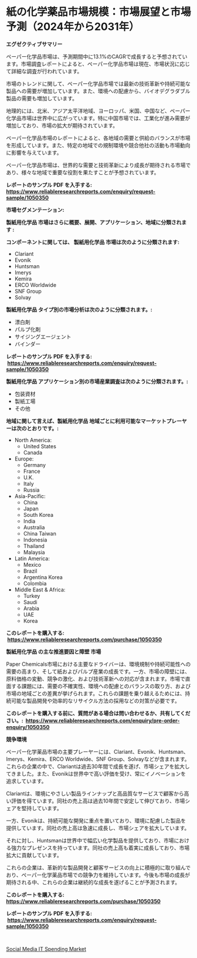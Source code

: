 <p><h1>紙の化学薬品市場規模：市場展望と市場予測（2024年から2031年）</h1></p><p><strong>エグゼクティブサマリー</strong></p>
<p><p>ペーパー化学品市場は、予測期間中に13.1%のCAGRで成長すると予想されています。市場調査レポートによると、ペーパー化学品市場は現在、市場状況に応じて詳細な調査が行われています。</p><p>市場のトレンドに関して、ペーパー化学品市場では最新の技術革新や持続可能な製品への需要が増加しています。また、環境への配慮から、バイオデグラダブル製品の需要も増加しています。</p><p>地理的には、北米、アジア太平洋地域、ヨーロッパ、米国、中国など、ペーパー化学品市場は世界中に広がっています。特に中国市場では、工業化が進み需要が増加しており、市場の拡大が期待されています。</p><p>ペーパー化学品市場のレポートによると、各地域の需要と供給のバランスが市場を形成しています。また、特定の地域での規制環境や競合他社の活動も市場動向に影響を与えています。</p><p>ペーパー化学品市場は、世界的な需要と技術革新により成長が期待される市場であり、様々な地域で重要な役割を果たすことが予想されています。</p></p>
<p><strong>レポートのサンプル PDF を入手する: <a href="https://www.reliableresearchreports.com/enquiry/request-sample/1050350">https://www.reliableresearchreports.com/enquiry/request-sample/1050350</a></strong></p>
<p><strong>市場セグメンテーション:</strong></p>
<p><strong> 製紙用化学品 市場はさらに概要、展開、アプリケーション、地域に分類されます :</strong></p>
<p><strong>コンポーネントに関しては、 製紙用化学品 市場は次のように分類されます: &nbsp;</strong></p>
<p><ul><li>Clariant</li><li>Evonik</li><li>Huntsman</li><li>Imerys</li><li>Kemira</li><li>ERCO Worldwide</li><li>SNF Group</li><li>Solvay</li></ul></p>
<p><strong> 製紙用化学品 タイプ別の市場分析は次のように分類されます。:</strong></p>
<p><ul><li>漂白剤</li><li>パルプ化剤</li><li>サイジングエージェント</li><li>バインダー</li></ul></p>
<p><strong>レポートのサンプル PDF を入手する: &nbsp;<a href="https://www.reliableresearchreports.com/enquiry/request-sample/1050350">https://www.reliableresearchreports.com/enquiry/request-sample/1050350</a></strong></p>
<p><strong> 製紙用化学品 アプリケーション別の市場産業調査は次のように分類されます。:</strong></p>
<p><ul><li>包装資材</li><li>製紙工場</li><li>その他</li></ul></p>
<p><strong>地域に関して言えば、製紙用化学品 地域ごとに利用可能なマーケットプレーヤーは次のとおりです。:</strong></p>
<p><ul>
    <li>
        North America:
        <ul>
            <li>United States</li>
            <li>Canada</li>
        </ul>
    </li>
    <li>
        Europe:
        <ul>
            <li>Germany</li>
            <li>France</li>
            <li>U.K.</li>
            <li>Italy</li>
            <li>Russia</li>
        </ul>
    </li>
    <li>
        Asia-Pacific:
        <ul>
            <li>China</li>
            <li>Japan</li>
            <li>South Korea</li>
            <li>India</li>
            <li>Australia</li>
            <li>China Taiwan</li>
            <li>Indonesia</li>
            <li>Thailand</li>
            <li>Malaysia</li>
        </ul>
    </li>
    <li>
        Latin America:
        <ul>
            <li>Mexico</li>
            <li>Brazil</li>
            <li>Argentina Korea</li>
            <li>Colombia</li>
        </ul>
    </li>
    <li>
        Middle East & Africa:
        <ul>
            <li>Turkey</li>
            <li>Saudi</li>
            <li>Arabia</li>
            <li>UAE</li>
            <li>Korea</li>
        </ul>
    </li>
    </ul></p>
<p><strong>このレポートを購入する: &nbsp;<a href="https://www.reliableresearchreports.com/purchase/1050350">https://www.reliableresearchreports.com/purchase/1050350</a></strong></p>
<p><strong>製紙用化学品 の主な推進要因と障壁 市場</strong></p>
<p><p>Paper Chemicals市場における主要なドライバーは、環境規制や持続可能性への需要の高まり、そして紙およびパルプ産業の成長です。一方、市場の障壁には、原料価格の変動、競争の激化、および技術革新への対応が含まれます。市場で直面する課題には、需要の不確実性、環境への配慮とのバランスの取り方、および市場の地域ごとの差異が挙げられます。これらの課題を乗り越えるためには、持続可能な製品開発や効率的なリサイクル方法の採用などの対策が必要です。</p></p>
<p><strong>このレポートを購入する前に、質問がある場合は問い合わせるか、共有してください。:&nbsp; <a href="https://www.reliableresearchreports.com/enquiry/pre-order-enquiry/1050350">https://www.reliableresearchreports.com/enquiry/pre-order-enquiry/1050350</a></strong></p>
<p><strong>競争環境</strong></p>
<p><p>ペーパー化学薬品市場の主要プレーヤーには、Clariant、Evonik、Huntsman、Imerys、Kemira、ERCO Worldwide、SNF Group、Solvayなどが含まれます。これらの企業の中で、Clariantは過去30年間で成長を遂げ、市場シェアを拡大してきました。また、Evonikは世界中で高い評価を受け、常にイノベーションを追求しています。</p><p>Clariantは、環境にやさしい製品ラインナップと高品質なサービスで顧客から高い評価を得ています。同社の売上高は過去10年間で安定して伸びており、市場シェアを堅持しています。</p><p>一方、Evonikは、持続可能な開発に重点を置いており、環境に配慮した製品を提供しています。同社の売上高は急速に成長し、市場シェアを拡大しています。</p><p>それに対し、Huntsmanは世界中で幅広い化学製品を提供しており、市場における強力なプレゼンスを持っています。同社の売上高も着実に成長しており、市場拡大に貢献しています。</p><p>これらの企業は、革新的な製品開発と顧客サービスの向上に積極的に取り組んでおり、ペーパー化学薬品市場での競争力を維持しています。今後も市場の成長が期待される中、これらの企業は継続的な成長を遂げることが予測されます。</p></p>
<p><strong>このレポートを購入する: &nbsp; <a href="https://www.reliableresearchreports.com/purchase/1050350">https://www.reliableresearchreports.com/purchase/1050350</a></strong></p>
<p><strong>レポートのサンプル PDF を入手する: &nbsp;<a href="https://www.reliableresearchreports.com/enquiry/request-sample/1050350">https://www.reliableresearchreports.com/enquiry/request-sample/1050350</a></strong><strong></strong></p>
<p>&nbsp;</p>
<p><p><a href="https://circular-yam-9b9.notion.site/Social-Media-IT-Spending-Market-Size-and-Growth-Market-Segmentation-Regional-and-Country-Breakdown-10acab49a5b64945bec4dedfd9577198">Social Media IT Spending Market</a></p></p>